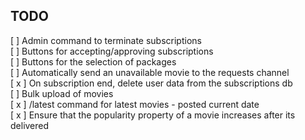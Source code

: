 ## TODO

[ ] Admin command to terminate subscriptions  
[ ] Buttons for accepting/approving subscriptions  
[ ] Buttons for the selection of packages  
[ ] Automatically send an unavailable movie to the requests channel  
[ x ] On subscription end, delete user data from the subscriptions db  
[ ] Bulk upload of movies   
[ x ] /latest command for latest movies - posted current date  
[ x ] Ensure that the popularity property of a movie increases after its delivered
